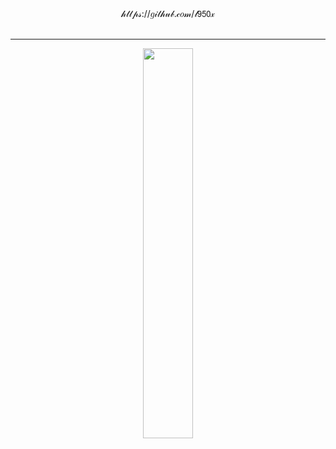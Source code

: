 <div align="center">𝒽𝓉𝓉𝓅𝓈://𝑔𝒾𝓉𝒽𝓊𝒷.𝒸𝑜𝓂/𝓁𝟫𝟧𝟢𝓍</div>  
<br/>
<hr/>
<div align="center">
<img src="https://api.creavite.co/out/lB3jW8LUujNXrx9lrb_standard.gif" align="center" style="width: 40%" />
</div>  
  

<br/>  
